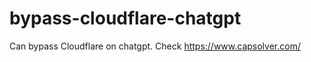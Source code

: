 # bypass-cloudflare-chatgpt
Can bypass Cloudflare on chatgpt. Check https://www.capsolver.com/ 
                                                            